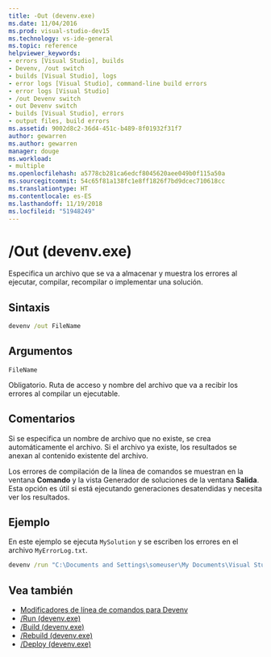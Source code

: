 ```yaml
---
title: -Out (devenv.exe)
ms.date: 11/04/2016
ms.prod: visual-studio-dev15
ms.technology: vs-ide-general
ms.topic: reference
helpviewer_keywords:
- errors [Visual Studio], builds
- Devenv, /out switch
- builds [Visual Studio], logs
- error logs [Visual Studio], command-line build errors
- error logs [Visual Studio]
- /out Devenv switch
- out Devenv switch
- builds [Visual Studio], errors
- output files, build errors
ms.assetid: 9002d8c2-36d4-451c-b489-8f01932f31f7
author: gewarren
ms.author: gewarren
manager: douge
ms.workload:
- multiple
ms.openlocfilehash: a5778cb281ca6edcf8045620aee049b0f115a50a
ms.sourcegitcommit: 54c65f81a138fc1e8ff1826f7bd9dcec710618cc
ms.translationtype: HT
ms.contentlocale: es-ES
ms.lasthandoff: 11/19/2018
ms.locfileid: "51948249"
---
```

# <a name="out-devenvexe"></a>/Out (devenv.exe)
Especifica un archivo que se va a almacenar y muestra los errores al ejecutar, compilar, recompilar o implementar una solución.

## <a name="syntax"></a>Sintaxis

```cmd
devenv /out FileName
```

## <a name="arguments"></a>Argumentos
 `FileName`

 Obligatorio. Ruta de acceso y nombre del archivo que va a recibir los errores al compilar un ejecutable.

## <a name="remarks"></a>Comentarios
 Si se especifica un nombre de archivo que no existe, se crea automáticamente el archivo. Si el archivo ya existe, los resultados se anexan al contenido existente del archivo.

 Los errores de compilación de la línea de comandos se muestran en la ventana **Comando** y la vista Generador de soluciones de la ventana **Salida**. Esta opción es útil si está ejecutando generaciones desatendidas y necesita ver los resultados.

## <a name="example"></a>Ejemplo
 En este ejemplo se ejecuta `MySolution` y se escriben los errores en el archivo `MyErrorLog.txt`.

```cmd
devenv /run "C:\Documents and Settings\someuser\My Documents\Visual Studio\Projects\MySolution\MySolution.sln" /out "C:\MyErrorLog.txt"
```

## <a name="see-also"></a>Vea también

- [Modificadores de línea de comandos para Devenv](../../ide/reference/devenv-command-line-switches.md)
- [/Run (devenv.exe)](../../ide/reference/run-devenv-exe.md)
- [/Build (devenv.exe)](../../ide/reference/build-devenv-exe.md)
- [/Rebuild (devenv.exe)](../../ide/reference/rebuild-devenv-exe.md)
- [/Deploy (devenv.exe)](../../ide/reference/deploy-devenv-exe.md)